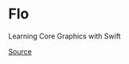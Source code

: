 # Flo

Learning Core Graphics with Swift

[Source](https://www.raywenderlich.com/90690/modern-core-graphics-with-swift-part-1)
